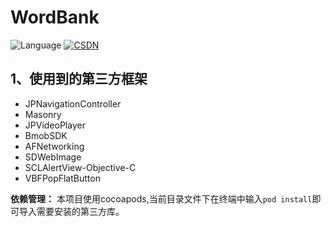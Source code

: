 # WordBank
![Language](http://img.shields.io/badge/Language-Objective--C-brightgreen.svg?style=flat) [![CSDN](https://img.shields.io/badge/CSDN-Peter__Huang0623-orange.svg)](https://blog.csdn.net/Peter_Huang0623)

## 1、使用到的第三方框架

* JPNavigationController
* Masonry
* JPVideoPlayer
* BmobSDK
* AFNetworking
* SDWebImage
* SCLAlertView-Objective-C
* VBFPopFlatButton

**依赖管理：**
本项目使用cocoapods,当前目录文件下在终端中输入`pod install`即可导入需要安装的第三方库。